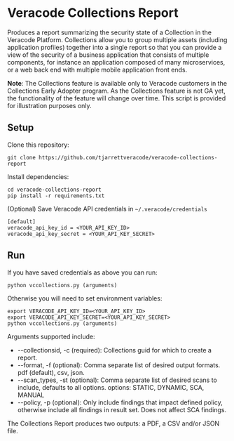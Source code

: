 # Veracode Collections Report

Produces a report summarizing the security state of a Collection in the Veracode Platform. Collections allow you to group multiple assets (including application profiles) together into a single report so that you can provide a view of the security of a business application that consists of multiple components, for instance an application composed of many microservices, or a web back end with multiple mobile application front ends.

**Note**: The Collections feature is available only to Veracode customers in the Collections Early Adopter program. As the Collections feature is not GA yet, the functionality of the feature will change over time. This script is provided for illustration purposes only.

## Setup

Clone this repository:

    git clone https://github.com/tjarrettveracode/veracode-collections-report

Install dependencies:

    cd veracode-collections-report
    pip install -r requirements.txt

(Optional) Save Veracode API credentials in `~/.veracode/credentials`

    [default]
    veracode_api_key_id = <YOUR_API_KEY_ID>
    veracode_api_key_secret = <YOUR_API_KEY_SECRET>

## Run

If you have saved credentials as above you can run:

    python vccollections.py (arguments)

Otherwise you will need to set environment variables:

    export VERACODE_API_KEY_ID=<YOUR_API_KEY_ID>
    export VERACODE_API_KEY_SECRET=<YOUR_API_KEY_SECRET>
    python vccollections.py (arguments)

Arguments supported include:

* --collectionsid, -c  (required): Collections guid for which to create a report.
* --format, -f  (optional): Comma separate list of desired output formats. pdf (default), csv, json.
* --scan_types, -st (optional): Comma separate list of desired scans to include, defaults to all options. options: STATIC, DYNAMIC, SCA, MANUAL
* --policy, -p (optional): Only include findings that impact defined policy, otherwise include all findings in result set. Does not affect SCA findings.

The Collections Report produces two outputs: a PDF, a CSV and/or JSON file.
